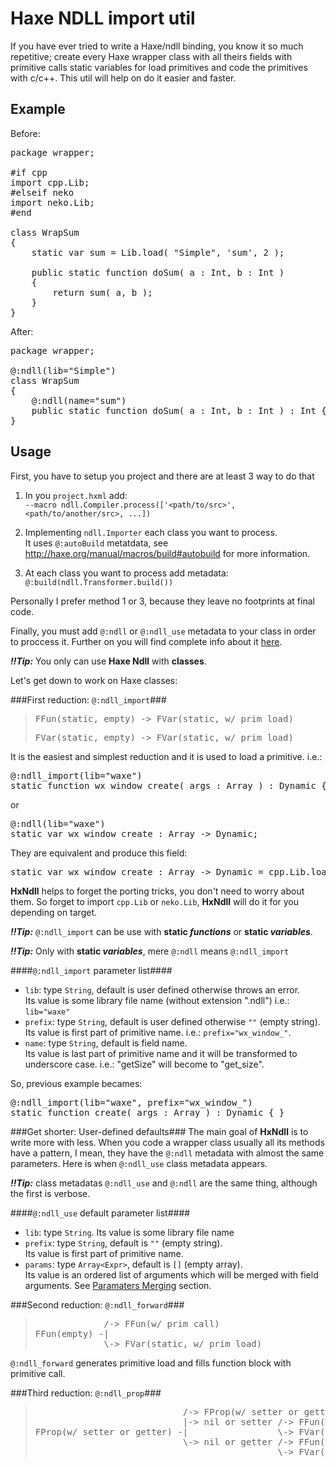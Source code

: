 Haxe NDLL import util
=====================

If you have ever tried to write a Haxe/ndll binding, you know it so much repetitive; create every Haxe wrapper class with all theirs fields with primitive calls static variables for load primitives and code 
the primitives with c/c++.
This util will help on do it easier and faster.

Example
-------

Before:
<pre>
package wrapper;

#if cpp
import cpp.Lib;
#elseif neko
import neko.Lib;
#end

class WrapSum
{
	static var sum = Lib.load( "Simple", 'sum', 2 );

	public static function doSum( a : Int, b : Int )
	{
		return sum( a, b );
	}
}
</pre>

After:
<pre>
package wrapper;

@:ndll(lib="Simple")
class WrapSum
{
	@:ndll(name="sum")
	public static function doSum( a : Int, b : Int ) : Int { }
}
</pre>

Usage
-----

First, you have to setup you project and there are at least 3 way to do that

1. In you `project.hxml` add:  
	`--macro ndll.Compiler.process(['<path/to/src>', <path/to/another/src>, ...])`

2. Implementing `ndll.Importer` each class you want to process.  
	It uses `@:autoBuild` metatdata, see http://haxe.org/manual/macros/build#autobuild for more information.

3. At each class you want to process add metadata:  
	`@:build(ndll.Transformer.build())`

Personally I prefer method 1 or 3, because they leave no footprints at final code.

Finally, you must add `@:ndll` or `@:ndll_use` metadata to your class in order to proccess it. Further on you will find complete info about it <a href="#get-shorter-user-defined-defaults">here</a>.

__*!!Tip:*__ You only can use __Haxe Ndll__ with __classes__.  

Let's get down to work on Haxe classes:

###First reduction: `@:ndll_import`###
><pre>FFun(static, empty) -> FVar(static, w/ prim load)</pre>  
><pre>FVar(static, empty) -> FVar(static, w/ prim load)</pre>

It is the easiest and simplest reduction and it is used to load a primitive.
i.e.:
<pre>
@:ndll_import(lib="waxe")
static function wx_window_create( args : Array<Dynamic> ) : Dynamic { }
</pre>
or
<pre>
@:ndll(lib="waxe")
static var wx_window_create : Array<Dynamic> -> Dynamic;
</pre>
They are equivalent and produce this field:
<pre>
static var wx_window_create : Array<Dynamic> -> Dynamic = cpp.Lib.load("waxe", "wx_window_create", 1);
</pre>

__HxNdll__ helps to forget the porting tricks, you don't need to worry about them. So forget to import `cpp.Lib` or `neko.Lib`, __HxNdll__ will do it for you depending on target.

__*!!Tip:*__ `@:ndll_import` can be use with __static *functions*__ or __static *variables*__.  

__*!!Tip:*__ Only with __static *variables*__, mere `@:ndll` means `@:ndll_import`

####`@:ndll_import` parameter list####
- `lib`: type `String`, default is user defined otherwise throws an error.  
	Its value is some library file name (without extension ".ndll") i.e.: `lib="waxe"`
- `prefix`: type `String`, default is user defined otherwise `""` (empty string).  
	Its value is first part of primitive name. i.e.: `prefix="wx_window_"`.
- `name`: type `String`, default is field name.  
	Its value is last part of primitive name and it will be transformed to underscore case. i.e.: "getSize" will become to "get_size". 

So, previous example becames:
<pre>
@:ndll_import(lib="waxe", prefix="wx_window_")
static function create( args : Array<Dynamic> ) : Dynamic { }
</pre>

###Get shorter: User-defined defaults###
The main goal of __HxNdll__ is to write more with less. When you code a wrapper class usually all its methods have a pattern, I mean, they have the `@:ndll` metadata with almost the same parameters.
Here is when `@:ndll_use` class metadata appears.

__*!!Tip:*__ class metadatas `@:ndll_use` and `@:ndll` are the same thing, although the first is verbose.

####`@:ndll_use` default parameter list####
- `lib`: type `String`. Its value is some library file name
- `prefix`: type `String`, default is `""` (empty string).  
	Its value is first part of primitive name.
- `params`: type `Array<Expr>`, default is `[]` (empty array).  
	Its value is an ordered list of arguments which will be merged with field arguments. See <a href="#parameters-merging">Paramaters Merging</a> section.

###Second reduction: `@:ndll_forward`###
> <pre>
>              /-> FFun(w/ prim call)
> FFun(empty) -|
>              \-> FVar(static, w/ prim load)
> </pre>

`@:ndll_forward` generates primitive load and fills function block with primitive call.

###Third reduction: `@:ndll_prop`###
> <pre>
>                             /-> FProp(w/ setter or getter) 
>                             |-> nil or setter /-> FFun(w/ prim call)
> FProp(w/ setter or getter) -|                 \-> FVar(static, w/ prim load)
>                             \-> nil or getter /-> FFun(w/ prim call)
>                                               \-> FVar(static, w/ prim load) 
> </pre> 
